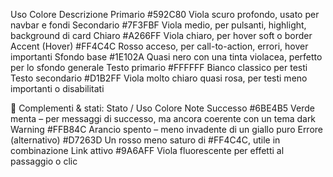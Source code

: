 Uso	Colore	Descrizione
Primario	#592C80	Viola scuro profondo, usato per navbar e fondi
Secondario	#7F3FBF	Viola medio, per pulsanti, highlight, background di card
Chiaro	#A266FF	Viola chiaro, per hover soft o border
Accent (Hover)	#FF4C4C	Rosso acceso, per call-to-action, errori, hover importanti
Sfondo base	#1E102A	Quasi nero con una tinta violacea, perfetto per lo sfondo generale
Testo primario	#FFFFFF	Bianco classico per testi
Testo secondario	#D1B2FF	Viola molto chiaro quasi rosa, per testi meno importanti o disabilitati

🔁 Complementi & stati:
Stato / Uso	Colore	Note
Successo	#6BE4B5	Verde menta – per messaggi di successo, ma ancora coerente con un tema dark
Warning	#FFB84C	Arancio spento – meno invadente di un giallo puro
Errore (alternativo)	#D7263D	Un rosso meno saturo di #FF4C4C, utile in combinazione
Link attivo	#9A6AFF	Viola fluorescente per effetti al passaggio o clic